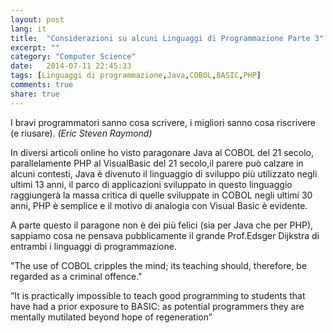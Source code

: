 ```yaml
---
layout: post
lang: it
title:  "Considerazioni su alcuni Linguaggi di Programmazione Parte 3"
excerpt: ""
category: "Computer Science"
date:   2014-07-11 22:45:33
tags: [Linguaggi di programmazione,Java,COBOL,BASIC,PHP]
comments: true
share: true
---
```


I bravi programmatori sanno cosa scrivere, i migliori sanno cosa riscrivere (e riusare). 
*(Eric Steven Raymond)*

In diversi articoli online ho visto paragonare Java al COBOL del 21 secolo, parallelamente PHP al VisualBasic del 21 secolo,il parere può calzare in alcuni contesti, Java è divenuto il  linguaggio di sviluppo più utilizzato negli ultimi 13 anni, il parco di applicazioni sviluppato in questo linguaggio raggiungerà la massa critica di quelle sviluppate in COBOL negli ultimi 30 anni, PHP è semplice e il motivo di analogia con Visual Basic è evidente.

A parte questo il paragone non è dei più felici (sia per Java che per PHP), sappiamo cosa ne pensava pubblicamente  il grande Prof.Edsger Dijkstra di entrambi i linguaggi di programmazione.

"The use of COBOL cripples the mind; its teaching should, therefore, be regarded as a criminal offence." 

“It is practically impossible to teach good programming to students that have had a prior exposure to BASIC: as potential programmers they are mentally mutilated beyond hope of regeneration”



